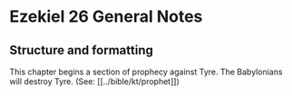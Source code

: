 # Ezekiel 26 General Notes
## Structure and formatting
This chapter begins a section of prophecy against Tyre. The Babylonians will destroy Tyre. (See: [[../bible/kt/prophet]])